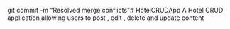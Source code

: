git commit -m "Resolved merge conflicts"# HotelCRUDApp
A Hotel CRUD application allowing users to post , edit , delete and update content 
